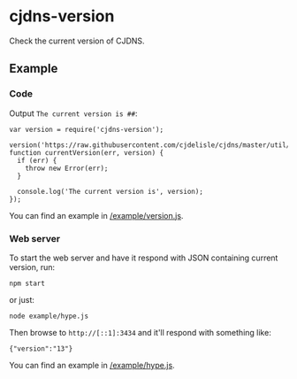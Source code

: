 cjdns-version
===
Check the current version of CJDNS.

## Example
### Code
Output `The current version is ##`:

```
var version = require('cjdns-version');

version('https://raw.githubusercontent.com/cjdelisle/cjdns/master/util/version/Version.h', function currentVersion(err, version) {
  if (err) {
    throw new Error(err);
  }

  console.log('The current version is', version);
});
```

You can find an example in [/example/version.js](/example/version.js).

### Web server
To start the web server and have it respond with JSON containing current version, run:
```
npm start
```
or just:
```
node example/hype.js
```

Then browse to `http://[::1]:3434` and it'll respond with something like:
```
{"version":"13"}
```

You can find an example in [/example/hype.js](/example/hype.js).
